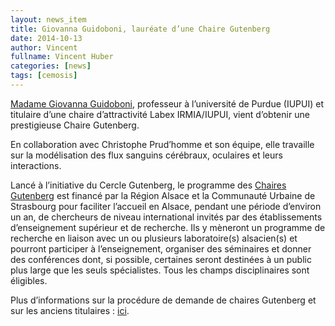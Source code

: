 ```yaml
---
layout: news_item
title: Giovanna Guidoboni, lauréate d’une Chaire Gutenberg
date: 2014-10-13
author: Vincent
fullname: Vincent Huber
categories: [news]
tags: [cemosis]
---
```


[Madame Giovanna Guidoboni](http://www.cemosis.fr/home/actualites/bienvenueagiovannaguidoboni), professeur à l’université de Purdue (IUPUI) et titulaire d’une chaire d’attractivité Labex IRMIA/IUPUI, vient d’obtenir une prestigieuse Chaire Gutenberg.


En collaboration avec Christophe Prud’homme et son équipe, elle travaille sur la modélisation des flux sanguins cérébraux, oculaires et leurs interactions.


Lancé à l’initiative du Cercle Gutenberg, le programme des [Chaires Gutenberg](http://www.region-alsace.eu/article/les-chaires-gutenberg) est financé par la Région Alsace et la Communauté Urbaine de Strasbourg pour faciliter l’accueil en Alsace, pendant une période d’environ un an, de chercheurs de niveau international invités par des établissements d’enseignement supérieur et de recherche. 
Ils y mèneront un programme de recherche en liaison avec un ou plusieurs laboratoire(s) alsacien(s) et pourront participer à l’enseignement, organiser des séminaires et donner des conférences dont, si possible, certaines seront destinées à un public plus large que les seuls spécialistes. 
Tous les champs disciplinaires sont éligibles.


Plus d’informations sur la procédure de demande de chaires Gutenberg et sur les anciens titulaires : [ici](http://www.alsace.cnrs.fr/archive_actu/SCOM/ChairesGutenberg2014.pdf).